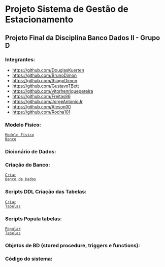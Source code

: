 # Projeto Sistema de Gestão de Estacionamento
## Projeto Final da Disciplina Banco Dados II - Grupo D

### Integrantes:
 - https://github.com/DouglasKuerten
 - https://github.com/BrunoDimon
 - https://github.com/thiagoDimon
 - https://github.com/GustavoTBett
 - https://github.com/vitorhenriquepereira
 - https://github.com/Freitas86
 - https://github.com/JorgeAntonioJr
 - https://github.com/Aleson00
 - https://github.com/Rocha101

### Modelo Físico:
<code>[Modelo Físico Banco](https://dbdiagram.io/d/647a7c0c722eb774944f750a)</code>

### Dicionário de Dados:

### Criação do Banco:
<code>[Criar Banco de Dados](https://github.com/DouglasKuerten/sistema-gestao-estacionamento/blob/main/estacionamento/docker/run.bat)</code>

### Scripts DDL Criação das Tabelas:
<code>[Criar Tabelas](https://github.com/DouglasKuerten/sistema-gestao-estacionamento/blob/main/estacionamento/src/main/resources/changelogs/tables.sql)</code>

### Scripts Popula tabelas:
<code>[Popular Tabelas](https://github.com/DouglasKuerten/sistema-gestao-estacionamento/blob/main/estacionamento/src/main/resources/changelogs/inserts.sql)</code>

### Objetos de BD (stored procedure, triggers e functions):

### Código do sistema:




